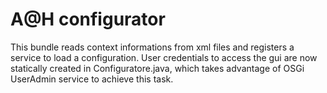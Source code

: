 A@H configurator
================

This bundle reads context informations from xml files and registers a service to load a configuration.
User credentials to access the gui are now statically created in Configuratore.java, which takes advantage of OSGi UserAdmin service to achieve this task.





